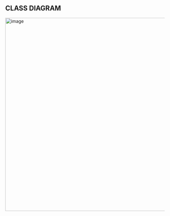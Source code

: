 ## CLASS DIAGRAM

<img width="1409" height="611" alt="image" src="https://github.com/user-attachments/assets/3db6e57f-7600-45de-9340-41ae317a8107" />
